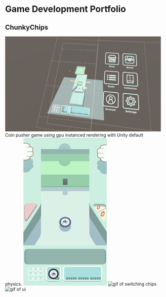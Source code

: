 # Game Development Portfolio

##  ChunkyChips
![screenshot of the editor view](https://github.com/OliverWangData/GameDevPortfolio/blob/main/Projects/CHCH/preview.png)
Coin pusher game using gpu instanced rendering with Unity default physics. 
![gif of a new game start](https://github.com/OliverWangData/GameDevPortfolio/blob/main/Projects/CHCH/intro.gif) ![gif of switching chips](https://github.com/OliverWangData/GameDevPortfolio/blob/main/Projects/CHCH/gameplay.gif) ![gif of ui](https://github.com/OliverWangData/GameDevPortfolio/blob/main/Projects/CHCH/ui.gif)

